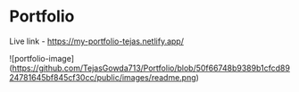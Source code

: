 # Portfolio
Live link - https://my-portfolio-tejas.netlify.app/

![portfolio-image] (https://github.com/TejasGowda713/Portfolio/blob/50f66748b9389b1cfcd8924781645bf845cf30cc/public/images/readme.png)